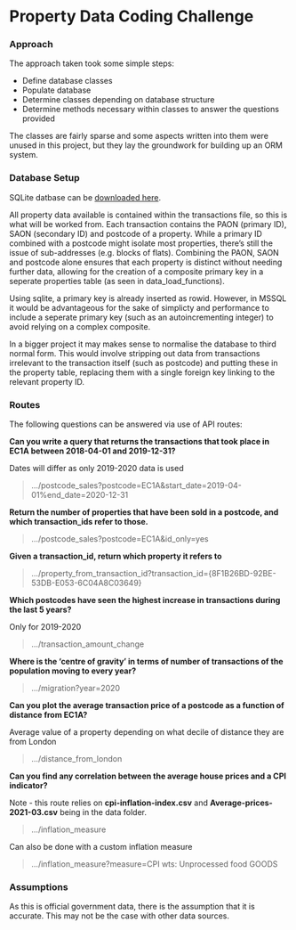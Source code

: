 # Property Data Coding Challenge

### Approach

The approach taken took some simple steps:

* Define database classes
* Populate database
* Determine classes depending on database structure
* Determine methods necessary within classes to answer the questions provided

The classes are fairly sparse and some aspects written into them were unused in this project, but they lay the groundwork for building up an ORM system.

### Database Setup

SQLite datbase can be [downloaded here](https://drive.google.com/file/d/1O2We7blACF9vvHB5XQ-W6MRU0LQXU-UE/view?usp=sharing).

All property data available is contained within the transactions file, so this is what will be worked from. Each transaction contains the PAON (primary ID), SAON (secondary ID) and postcode of a property.  While a primary ID combined with a postcode might isolate most properties, there’s still the issue of sub-addresses (e.g. blocks of flats). Combining the PAON, SAON and postcode alone ensures that each property is distinct without needing further data, allowing for the creation of a composite primary key in a seperate properties table (as seen in data_load_functions).

Using sqlite, a primary key is already inserted as rowid. However, in MSSQL it would be advantageous for the sake of simplicty and performance to include a seperate primary key (such as an autoincrementing integer) to avoid relying on a complex composite.

In a bigger project it may makes sense to normalise the database to third normal form. This would involve stripping out data from transactions irrelevant to the transaction itself (such as postcode) and putting these in the property table, replacing them with a single foreign key linking to the relevant property ID.

### Routes 

The following questions can be answered via use of API routes:

**Can you write a query that returns the transactions that took place in EC1A between 2018-04-01 and 2019-12-31?**

Dates will differ as only 2019-2020 data is used

> .../postcode_sales?postcode=EC1A&start_date=2019-04-01%end_date=2020-12-31

**Return the number of properties that have been sold in a postcode, and which transaction_ids refer to those.**

> .../postcode_sales?postcode=EC1A&id_only=yes

**Given a transaction_id, return which property it refers to**

>.../property_from_transaction_id?transaction_id={8F1B26BD-92BE-53DB-E053-6C04A8C03649}

**Which postcodes have seen the highest increase in transactions during the last 5 years?**

Only for 2019-2020

>.../transaction_amount_change

**Where is the ‘centre of gravity’ in terms of number of transactions of the population moving to every year?**

>.../migration?year=2020

**Can you plot the average transaction price of a postcode as a function of distance from EC1A?**

Average value of a property depending on what decile of distance they are from London

>.../distance_from_london

**Can you find any correlation between the average house prices and a CPI indicator?**

Note - this route relies on __cpi-inflation-index.csv__ and __Average-prices-2021-03.csv__ being in the data folder.

>.../inflation_measure

Can also be done with a custom inflation measure

>.../inflation_measure?measure=CPI wts: Unprocessed food GOODS

### Assumptions

As this is official government data, there is the assumption that it is accurate. This may not be the case with other data sources.


